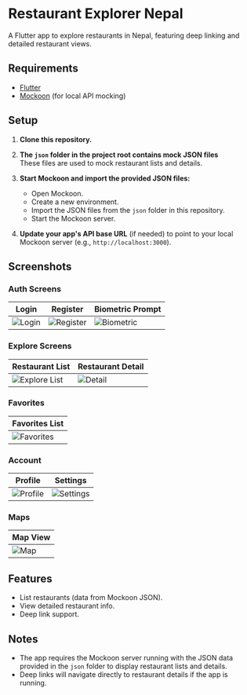 # Restaurant Explorer Nepal

A Flutter app to explore restaurants in Nepal, featuring deep linking and detailed restaurant views.

## Requirements

- [Flutter](https://flutter.dev/)
- [Mockoon](https://mockoon.com/) (for local API mocking)

## Setup

1. **Clone this repository.**
2. **The `json` folder in the project root contains mock JSON files**  
   These files are used to mock restaurant lists and details.

3. **Start Mockoon and import the provided JSON files:**

   - Open Mockoon.
   - Create a new environment.
   - Import the JSON files from the `json` folder in this repository.
   - Start the Mockoon server.

4. **Update your app's API base URL** (if needed) to point to your local Mockoon server (e.g., `http://localhost:3000`).

## Screenshots

### Auth Screens

| Login                                | Register                                   | Biometric Prompt                             |
| ------------------------------------ | ------------------------------------------ | -------------------------------------------- |
| ![Login](screenshots/auth_login.png) | ![Register](screenshots/auth_register.png) | ![Biometric](screenshots/auth_biometric.png) |

### Explore Screens

| Restaurant List                               | Restaurant Detail                         |
| --------------------------------------------- | ----------------------------------------- |
| ![Explore List](screenshots/explore_list.png) | ![Detail](screenshots/explore_detail.png) |

### Favorites

| Favorites List                         |
| -------------------------------------- |
| ![Favorites](screenshots/fav_list.png) |

### Account

| Profile                                     | Settings                                      |
| ------------------------------------------- | --------------------------------------------- |
| ![Profile](screenshots/account_profile.png) | ![Settings](screenshots/account_settings.png) |

### Maps

| Map View                          |
| --------------------------------- |
| ![Map](screenshots/maps_view.png) |

## Features

- List restaurants (data from Mockoon JSON).
- View detailed restaurant info.
- Deep link support.

## Notes

- The app requires the Mockoon server running with the JSON data provided in the `json` folder to display restaurant lists and details.
- Deep links will navigate directly to restaurant details if the app is running.
